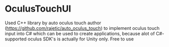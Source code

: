 # OculusTouchUI
Used C++ library by auto oculus touch author (https://github.com/rajetic/auto_oculus_touch) to implement oculus touch input into C# which can be used to create applications, because alot of C#-supported oculus SDK's is actually for Unity only. Free to use
